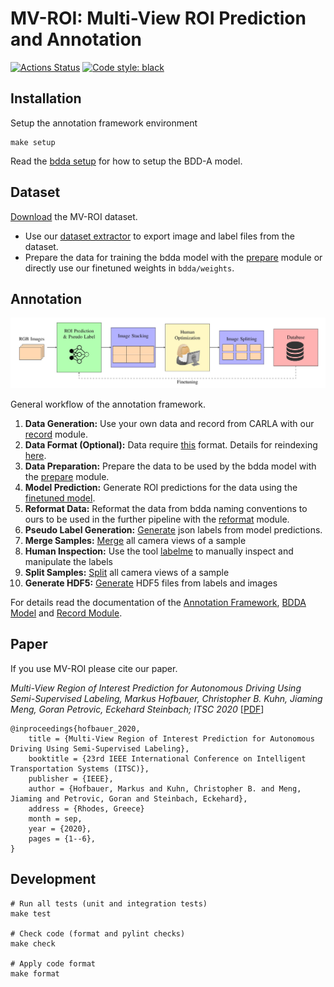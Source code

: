 # MV-ROI: Multi-View ROI Prediction and Annotation

[![Actions Status](https://github.com/hofbi/mv-roi/workflows/CI/badge.svg)](https://github.com/hofbi/mv-roi)
[![Code style: black](https://img.shields.io/badge/code%20style-black-000000.svg)](https://github.com/psf/black)

## Installation

Setup the annotation framework environment

```shell
make setup
```

Read the [bdda setup](bdda#setup-the-vnvironment) for how to setup the BDD-A model.

## Dataset

[Download]() the MV-ROI dataset.

* Use our [dataset extractor](annotation#extract-data) to export image and label files from the dataset.
* Prepare the data for training the bdda model with the [prepare](bdda#prepare) module or directly use our finetuned weights in `bdda/weights`.

## Annotation

![MV-ROI](doc/pipeline.jpg "MV-ROI Annotation Pipeline")

General workflow of the annotation framework.

1. **Data Generation:** Use your own data and record from CARLA with our [record](record) module.
1. **Data Format (Optional):** Data require [this](annotation#naming-convention) format. Details for reindexing [here](annotation#reindex).
1. **Data Preparation:** Prepare the data to be used by the bdda model with the [prepare](bdda#prepare) module.
1. **Model Prediction:** Generate ROI predictions for the data using the [finetuned model](bdda#prediction).
1. **Reformat Data:** Reformat the data from bdda naming conventions to ours to be used in the further pipeline with the [reformat](bdda#reformat) module.
1. **Pseudo Label Generation:** [Generate](annotation#generate-pseudo-label) json labels from model predictions.
1. **Merge Samples:** [Merge](annotation#merge) all camera views of a sample
1. **Human Inspection:** Use the tool [labelme](https://github.com/wkentaro/labelme) to manually inspect and manipulate the labels
1. **Split Samples:** [Split](annotation#split) all camera views of a sample
1. **Generate HDF5:** [Generate](annotation#hdf5) HDF5 files from labels and images

For details read the documentation of the [Annotation Framework](annotation), [BDDA Model](bdda) and [Record Module](record).

## Paper

If you use MV-ROI please cite our paper.

*Multi-View Region of Interest Prediction for Autonomous Driving Using Semi-Supervised Labeling, Markus Hofbauer, Christopher B. Kuhn, Jiaming Meng, Goran Petrovic, Eckehard Steinbach; ITSC 2020* [[PDF](https://www.researchgate.net/publication/342171521_Multi-View_Region_of_Interest_Prediction_for_Autonomous_Driving_Using_Semi-Supervised_Labeling)]

```
@inproceedings{hofbauer_2020,
    title = {Multi-View Region of Interest Prediction for Autonomous Driving Using Semi-Supervised Labeling},
    booktitle = {23rd IEEE International Conference on Intelligent Transportation Systems (ITSC)},
    publisher = {IEEE},
    author = {Hofbauer, Markus and Kuhn, Christopher B. and Meng, Jiaming and Petrovic, Goran and Steinbach, Eckehard},
    address = {Rhodes, Greece}
    month = sep,
    year = {2020},
    pages = {1--6},
}
```

## Development

```shell
# Run all tests (unit and integration tests)
make test

# Check code (format and pylint checks)
make check

# Apply code format
make format
```

